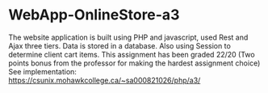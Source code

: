 # WebApp-OnlineStore-a3
The website application is built using PHP and javascript, used Rest and Ajax three tiers. Data is stored in a database. Also using Session to determine client cart items. This assignment has been graded 22/20 (Two points bonus from the professor for making the hardest assignment choice)
See implementation: https://csunix.mohawkcollege.ca/~sa000821026/php/a3/
